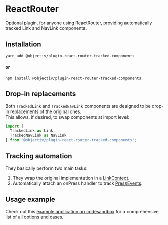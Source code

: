 # ReactRouter

Optional plugin, for anyone using ReactRouter, providing automatically tracked Link and NavLink components.  

## Installation
```sh
yarn add @objectiv/plugin-react-router-tracked-components
```

#### or
```sh
npm install @objectiv/plugin-react-router-tracked-components
```

## Drop-in replacements
Both `TrackedLink` and `TrackedNavLink` components are designed to be drop-in replacements of the original ones.  
This allows, if desired, to swap components at import level:

```ts
import {
  TrackedLink as Link,
  TrackedNavLink as NavLink
} from "@objectiv/plugin-react-router-tracked-components";
```

## Tracking automation
They basically perform two main tasks:
1. They wrap the original implementation in a [LinkContext](/taxonomy/reference/location-contexts/LinkContext.md).
2. Automatically attach an onPress handler to track [PressEvents](/taxonomy/reference/events/PressEvent.md).

## Usage example
Check out this [example application on codesandbox](https://codesandbox.io/s/react-router-6-objectiv-tracked-components-example-pr01du?file=/src/App.js) for a comprehensive list of all options and cases.
